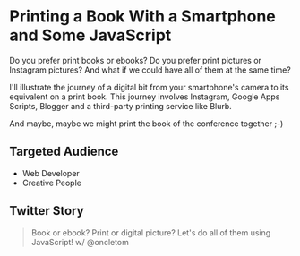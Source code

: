 # Printing a Book With a Smartphone and Some JavaScript

Do you prefer print books or ebooks?
Do you prefer print pictures or Instagram pictures?
And what if we could have all of them at the same time?

I'll illustrate the journey of a digital bit from your smartphone's camera to its equivalent on a print book.
This journey involves Instagram, Google Apps Scripts, Blogger and a third-party printing service like Blurb.

And maybe, maybe we might print the book of the conference together ;-)

## Targeted Audience

* Web Developer
* Creative People

## Twitter Story

> Book or ebook? Print or digital picture? Let's do all of them using JavaScript! w/ @oncletom